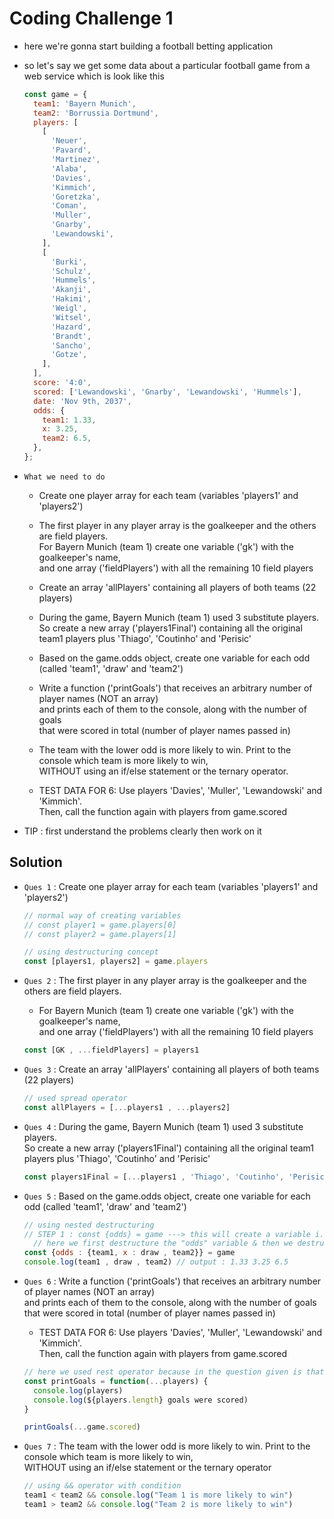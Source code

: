 # Coding Challenge 1

- here we're gonna start building a football betting application 
- so let's say we get some data about a particular football game from a web service which is look like this 
    ```js
    const game = {
      team1: 'Bayern Munich',
      team2: 'Borrussia Dortmund',
      players: [
        [
          'Neuer',
          'Pavard',
          'Martinez',
          'Alaba',
          'Davies',
          'Kimmich',
          'Goretzka',
          'Coman',
          'Muller',
          'Gnarby',
          'Lewandowski',
        ],
        [
          'Burki',
          'Schulz',
          'Hummels',
          'Akanji',
          'Hakimi',
          'Weigl',
          'Witsel',
          'Hazard',
          'Brandt',
          'Sancho',
          'Gotze',
        ],
      ],
      score: '4:0',
      scored: ['Lewandowski', 'Gnarby', 'Lewandowski', 'Hummels'],
      date: 'Nov 9th, 2037',
      odds: {
        team1: 1.33,
        x: 3.25,
        team2: 6.5,
      },
    };
    ```

- `What we need to do`
    - Create one player array for each team (variables 'players1' and 'players2')
    - The first player in any player array is the goalkeeper and the others are field players. <br>
        For Bayern Munich (team 1) create one variable ('gk') with the goalkeeper's name, <br>
        and one array ('fieldPlayers') with all the remaining 10 field players
    - Create an array 'allPlayers' containing all players of both teams (22 players)
    - During the game, Bayern Munich (team 1) used 3 substitute players. <br>
        So create a new array ('players1Final') containing all the original team1 players plus 'Thiago', 'Coutinho' and 'Perisic'
    - Based on the game.odds object, create one variable for each odd (called 'team1', 'draw' and 'team2')
    - Write a function ('printGoals') that receives an arbitrary number of player names (NOT an array) <br>
        and prints each of them to the console, along with the number of goals <br>
        that were scored in total (number of player names passed in)
    - The team with the lower odd is more likely to win. Print to the console which team is more likely to win, <br>
        WITHOUT using an if/else statement or the ternary operator.
    
    - TEST DATA FOR 6: Use players 'Davies', 'Muller', 'Lewandowski' and 'Kimmich'. <br>
        Then, call the function again with players from game.scored

- TIP : first understand the problems clearly then work on it 

## Solution

- `Ques 1` : Create one player array for each team (variables 'players1' and 'players2')
    ```js
    // normal way of creating variables
    // const player1 = game.players[0]
    // const player2 = game.players[1]

    // using destructuring concept  
    const [players1, players2] = game.players
    ```

- `Ques 2` : The first player in any player array is the goalkeeper and the others are field players. 
    - For Bayern Munich (team 1) create one variable ('gk') with the goalkeeper's name, <br>
      and one array ('fieldPlayers') with all the remaining 10 field players
    ```js
    const [GK , ...fieldPlayers] = players1
    ```

- `Ques 3` : Create an array 'allPlayers' containing all players of both teams (22 players)
    ```js
    // used spread operator
    const allPlayers = [...players1 , ...players2]
    ```

- `Ques 4` : During the game, Bayern Munich (team 1) used 3 substitute players. <br>
    So create a new array ('players1Final') containing all the original team1 players plus 'Thiago', 'Coutinho' and 'Perisic'
    ```js
    const players1Final = [...players1 , 'Thiago', 'Coutinho', 'Perisic']
    ```

- `Ques 5` : Based on the game.odds object, create one variable for each odd (called 'team1', 'draw' and 'team2')
    ```js
    // using nested destructuring 
    // STEP 1 : const {odds} = game ---> this will create a variable i.e odds which contain that object
      // here we first destructure the "odds" variable & then we destructure the object value of it 💡💡💡
    const {odds : {team1, x : draw , team2}} = game
    console.log(team1 , draw , team2) // output : 1.33 3.25 6.5
    ```

- `Ques 6` : Write a function ('printGoals') that receives an arbitrary number of player names (NOT an array) <br>
    and prints each of them to the console, along with the number of goals <br>
    that were scored in total (number of player names passed in)
    - TEST DATA FOR 6: Use players 'Davies', 'Muller', 'Lewandowski' and 'Kimmich'. <br>
      Then, call the function again with players from game.scored
    ```js
    // here we used rest operator because in the question given is that (NOT an array)
    const printGoals = function(...players) {
      console.log(players)
      console.log(${players.length} goals were scored)
    }

    printGoals(...game.scored)
    ```

- `Ques 7` : The team with the lower odd is more likely to win. Print to the console which team is more likely to win, <br>
    WITHOUT using an if/else statement or the ternary operator
    ```js
    // using && operator with condition
    team1 < team2 && console.log("Team 1 is more likely to win")
    team1 > team2 && console.log("Team 2 is more likely to win")
    ```
